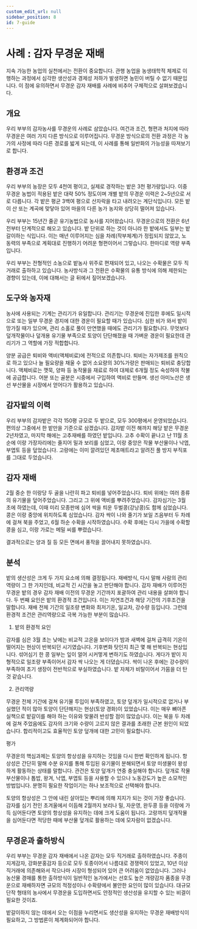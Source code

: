 ```yaml
---
custom_edit_url: null
sidebar_position: 8
id: 7-guide
---
```


# 사례 : 감자 무경운 재배

 지속 가능한 농업의 실천에서는 전환이 중요합니다. 관행 농업을 농생태학적 체제로 이행하는 과정에서 심각한 생산성과 경제성 저하가 발생하면 농민이 버틸 수 없기 때문입니다. 이 점에 유의하면서 무경운 감자 재배를 사례에 비추어 구체적으로 살펴보겠습니다.

## 개요

 우리 부부의 감자농사를 무경운의 사례로 삼았습니다. 여건과 조건, 형편과 처지에 따라 무경운은 여러 가지 다른 방식으로 이루어집니다. 무경운 방식으로의 전환 과정은 각 농가의 사정에 따라 다른 경로를 밟게 되는데, 이 사례를 통해 일반화의 가능성을 따져보기로 합니다. 

## 환경과 조건

 우리 부부의 농장은 모두 4천여 평이고, 실제로 경작하는 밭은 3천 평가량입니다. 이중 무경운 농법이 적용된 밭은 대략 50% 정도이며 개별 밭의 무경운 이력은 2~5년으로 서로 다릅니다. 각 밭은 평균 3백여 평으로 산자락을 타고 내려오는 계단식입니다. 모든 밭이 산 또는 계곡에 맞닿아 있어 마을의 다른 농가 농지와 상당히 떨어져 있습니다.

 우리 부부는 15년간 줄곧 유기농법으로 농사를 지어왔습니다. 무경운으로의 전환은 6년 전부터 단계적으로 해오고 있습니다. 밭 단위로 하는 것이 아니라 한 밭에서도 일부는 밭갈이하는 식입니다. 이는 매년 이루어지는 심을 차례(작부체계)가 정립되지 않았고, 노동력의 부족으로 계획대로 진행하기 어려운 형편이어서 그렇습니다. 한마디로 역량 부족입니다.

 우리 부부는 전형적인 소농으로 밭농사 위주로 편재되어 있고, 나오는 수확물은 모두 직거래로 출하하고 있습니다. 농사방식과 그 전환은 수확물의 유통 방식에 의해 제한되는 경향이 있는데, 이에 대해서는 글 뒤에서 짚어보겠습니다.

## 도구와 농자재

 농사에 사용되는 기계는 관리기가 유일합니다. 관리기는 무경운에 진입한 후에도 일시적으로 또는 일부 무경운 경지에 대한 경운이 필요할 때가 있습니다. 심한 비가 와서 밭이 망가질 때가 있으며, 관리 소홀로 풀이 만연했을 때에도 관리기가 필요합니다. 무엇보다 덮개작물이나 덮개용 유기물 부족으로 토양이 단단해졌을 때 가벼운 경운이 필요한데 관리기가 그 역할에 가장 적합합니다.

 양분 공급은 퇴비와 액비(액체비료)에 전적으로 의존합니다. 퇴비는 자가제조를 원칙으로 하고 있으나 늘 필요량을 채울 수 없어 소요량의 30%가량은 판매되는 퇴비로 충당합니다. 액체비료는 깻묵, 양파 등 농작물을 재료로 하여 대체로 6개월 정도 숙성하여 작불에 공급합니다. 어분 또는 골분은 시중에서 구입하여 액비로 만들며. 생선 아미노산은 생선 부산물을 시장에서 얻어다가 활용하고 있습니다.

## 감자밭의 이력

 우리 부부의 감자밭은 각각 150평 규모로 두 밭으로, 모두 300평에서 운영되었습니다. 편의상 그중에서 한 밭만을 기준으로 삼겠습니다. 감자밭 이전 해까지 해당 밭은 무경운 2년차였고, 마지막 해에는 고추재배를 하였던 밭입니다. 고추 수확이 끝나고 난 11월 초순에 이랑 가장자리에는 줄지어 밀과 보리를 심었고, 이랑 중앙은 작물 부산물이나 낙엽, 부엽토 등을 덮었습니다. 고랑에는 이미 깔려있던 제초매트라고 알려진 풀 방지 부직포를 그대로 두었습니다.

## 감자 재배

 2월 중순 한 이랑당 두 골을 나란히 파고 퇴비를 넣어주었습니다. 퇴비 위에는 여러 종류의 유기물을 덮어주었습니다. 그리고 그 위에 액비를 뿌려주었습니다. 감자심기는 3월 초에 하였는데, 이때 미리 모종판에 심어 싹을 틔운 두벌콩(강낭콩)도 함께 심었습니다. 콩은 이랑 중앙에 위치하도록 심었습니다. 감자 싹이 나와 줄기가 보일 즈음부터 두 차례에 걸쳐 북을 주었고, 6월 하순 수확을 시작하였습니다. 수확 후에는 다시 가을에 수확할 콩을 심고, 이랑 가로는 메밀 씨를 뿌렸습니다.

 결과적으로는 양과 질 등 모든 면에서 풍작을 끌어내지 못하였습니다.

## 분석

 밭의 생산성은 크게 두 가지 요소에 의해 결정됩니다. 재배방식, 다시 말해 사람의 관리역량이 그 한 가지인데, 비교적 긴 시간을 놓고 판단해야 합니다. 감자 재배가 이루어진 무경운 밭의 경우 감자 재배 이전의 무경운 기간까지 포괄하여 관리 내용을 살펴야 합니다. 두 번째 요인은 밭의 환경적 조건입니다. 이는 자연조건과 해당 기간의 기후조건을 말합니다. 재배 전체 기간의 일조량 변화와 최저기온, 일교차, 강수량 등입니다. 그런데 환경적 조건은 관리역량으로 극복 가능한 부분이 많습니다.       

1) 밭의 환경적 요인

 감자를 심은 3월 초는 낮에는 비교적 고온을 보이다가 밤과 새벽에 걸쳐 급격히 기온이 떨어지는 현상이 반복되던 시기였습니다. 기후변화 탓인지 최근 몇 해 반복되는 현상입니다. 섞어심기 한 콩 일부는 잎이 얼어 시커멓게 변하기도 하였습니다. 게다가 밭이 지형적으로 일조량 부족이어서 감자 싹 나오는 게 더뎠습니다. 싹이 나온 후에는 강수량이 부족하여 초기 생장이 전반적으로 부실하였습니다. 밭 자체가 비탈이어서 가뭄을 더 탄 것 같습니다.


2) 관리역량         

 무경운 전체 기간에 걸쳐 유기물 투입이 부족하였고, 토양 덮개가 일시적으로 없거나 부실했던 적이 많아 토양이 단단해지는 현상(토양 경화)이 있었습니다. 이는 매우 뼈아픈 실책으로 밭갈이를 해야 하는 이유와 맞물려 반성할 점이 많았습니다. 이는 북을 두 차례에 걸쳐 주었음에도 감자의 크기와 수량이 고르지 않은 결과를 초래한 근본 원인이 되었습니다. 합리적이고도 효율적인 토양 덮개에 대한 고민이 필요합니다.

평가

 무경운의 핵심과제는 토양의 항상성을 유지하는 것임을 다시 한번 확인하게 됩니다. 항상성은 간단히 말해 수분 유지를 통해 투입된 유기물이 분해되면서 토양 미생물이 왕성하게 활동하는 상태를 말합니다. 관건은 토양 덮개가 연중 충실해야 합니다. 덮개로 작물 부산물이나 톱밥, 왕겨, 낙엽, 부엽토 등을 사용할 수 있으나 노동강도가 높은 소모적인 방법입니다. 분명히 필요한 작업이기는 하나 보조적으로 선택해야 합니다.

 토양의 항상성은 그 안에 내린 살아있는 뿌리에 의해 지지가 되는 것이 가장 좋습니다. 감자를 심기 전인 초겨울에서 이듬해 2월까지 보리나 밀, 자운영, 완두콩 등을 이랑에 가득 심어둔다면 토양의 항상성을 유지하는 데에 크게 도움이 됩니다. 고랑까지 덮개작물을 심어둔다면 적당한 때에 부산물 덮개로 활용하는 데에 모자람이 없겠습니다.

## 무경운과 출하방식

 우리 부부는 무경운 감자 재배에서 나온 감자는 모두 직거래로 출하하였습니다. 주종이 지게감자, 강화분홍감자 등으로 모두 토종이어서 나름대로 경쟁력이 있었고, 10년 이상 직거래에 의존해와서 작으나마 시장이 형성되어 있어 큰 어려움이 없었습니다. 그러나 농산물 경매를 통한 출하방식이 일반적인 농가에서는 선호도 높은 개량감자 품종을 무경운으로 재배하자면 규모의 적정성이나 수확량에서 불안한 요인이 많이 있습니다. 대규모 단작 형태의 농사에서 무경운을 도입하면서도 안정적인 생산성을 유지할 수 있는 비결이 필요한 것이죠.

 밭갈이하지 않는 데에서 오는 이점을 누리면서도 생산성을 유지하는 무경운 재배방식이 필요하고, 그 방법론이 체계화되어야 합니다.